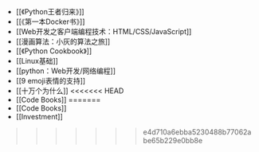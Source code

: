 - [[《Python王者归来》]]
- [[《第一本Docker书》]]
- [[Web开发之客户端编程技术：HTML/CSS/JavaScript]]
- [[漫画算法：小灰的算法之旅]]
- [[《Python Cookbook》]]
- [[Linux基础]]
- [[python：Web开发/网络编程]]
- [[9 emoji表情的支持]]
- [[十万个为什么]]
<<<<<<< HEAD
- [[Code Books]]
=======
- [[Code Books]]
- [[Investment]]
>>>>>>> e4d710a6ebba5230488b77062abe65b229e0bb8e
